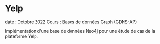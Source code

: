 # Yelp
date : Octobre 2022
Cours : Bases de données Graph (GDNS-AP)


Implémentation d'une base de données Neo4j pour une étude de cas de la plateforme Yelp. 
